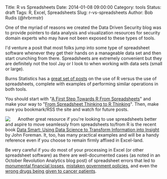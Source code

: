 Title: R vs Spreadsheets
Date: 2014-01-08 09:00:00
Category: tools
Status: draft
Tags: R, Excel, Spreadsheets
Slug: r-vs-spreadsheets
Author: Bob Rudis (@hrbrmstr)

One of the myriad of reasons we created the Data Driven Security blog was to provide pointers to data analysis and visualization resources for security domain experts who may have not been exposed to these types of tools. 

I'd venture a posit that most folks jump into some type of spreadsheet software whenever they get their hands on a manageable data set and then start crunching from there. Spreadsheets are extremely convenient but they are definitely not the tool Jay or I look to when working with data sets (small or large).

Burns Statistics has a [great set of posts](http://www.burns-stat.com/tag/r-versus-spreadsheet/) on the use of R versus the use of spreadsheets, complete with examples of performing similar operations in both tools.

You should start with "[A First Step Towards R From Spreadsheets](http://www.burns-stat.com/first-step-towards-r-spreadsheets/)" and make your way to "[From Spreadsheet Thinking to R Thinking](http://www.burns-stat.com/spreadsheet-r-vector/)". Then, make sure you bookmark/RSS the site and watch for future posts.

<a href="http://www.amazon.com/gp/product/111866146X/ref=as_li_ss_il?ie=UTF8&camp=1789&creative=390957&creativeASIN=111866146X&linkCode=as2&tag=rudisdotnet-20"><img align="left" style="padding-right:20px" border="0" src="http://ws-na.amazon-adsystem.com/widgets/q?_encoding=UTF8&ASIN=111866146X&Format=_SL160_&ID=AsinImage&MarketPlace=US&ServiceVersion=20070822&WS=1&tag=rudisdotnet-20" ></a><img src="http://ir-na.amazon-adsystem.com/e/ir?t=rudisdotnet-20&l=as2&o=1&a=111866146X" width="1" height="1" border="0" alt="" style="border:none !important; margin:0px !important;" />Another great resource if you're looking to  use spreadsheets better and aspire to move seamlessly from spreadsheets to/from R is the recent book [Data Smart: Using Data Science to Transform Information into Insight](http://www.wiley.com/WileyCDA/WileyTitle/productCd-111866146X.html) by John Foreman. It, too, has many practical examples and will be a handy reference even if you choose to remain firmly affixed in Excel-land.

Be very careful if you do most of your processing in Excel (or other spreadsheet software) as there are well-documented cases (as noted in an October Revolution Analytics blog post) of spreadsheet errors that led to <a href="http://blog.revolutionanalytics.com/2013/02/did-an-excel-error-bring-down-the-london-whale.html">monumental financial losses</a>, <a href="http://blog.revolutionanalytics.com/2013/04/more-reasons-not-to-use-excel-for-modeling.html">mistaken government policies</a>, and even the <a href="http://blog.revolutionanalytics.com/2011/07/nyt-on-the-importance-of-reproducible-research.html">wrong drugs being given to cancer patients</a>.
